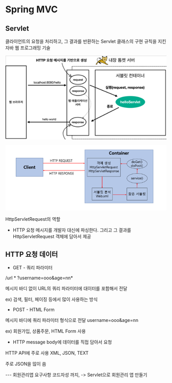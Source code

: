 # Spring MVC

## Servlet
클라이언트의 요청을 처리하고, 그 결과를 반환하는
Servlet 클래스의 구현 규칙을 지킨 자바 웹 프로그래밍 기술

![img.png](img.png)

![img_1.png](img_1.png)

HttpServletRequest의 역할
- HTTP 요청 메시지를 개발자 대신에 파싱한다. 그리고 그 결과를 HttpServletRequest 객체에 담아서 제공

## HTTP 요청 데이터

- GET - 쿼리 파라미터

/url * ?username=ooo&age=nn*

메시지 바디 없이 URL의 쿼리 파라미터에 대이터를 포함해서 전달

ex) 검색, 필터, 페이징 등에서 많이 사용하는 방식

- POST - HTML Form

메시지 바디에 쿼리 파라미터 형식으로 전달 username=ooo&age=nn

ex) 회원가입, 상품주문, HTML Form 사용

- HTTP message body에 데이터를 직접 담아서 요청

HTTP API에 주로 사용 XML, JSON, TEXT

주로 JSON을 많이 씀

--- 회원관리앱 요구사항 코드자성 까지, ->  Servlet으로 회원관리 앱 만들기